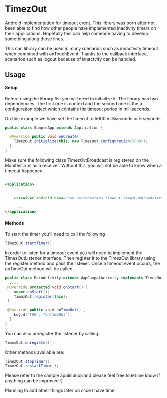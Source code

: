 # TimezOut
Android implementation for timeout event. This library was born after not been able to find how other people have implemented inactivity timers on their applications. Hopefully this can help someone having to develop something along those lines.

This can library can be used in many scenarios such as innactivity timeout when combined with onTouchEvent. Thanks to the callback interface, scenarios such as logout because of innactvity can be handled. 

## Usage

#### Setup

Before using the library fist you will need to initialize it. The library has two dependencies. The first one is context and the second one is the a configuration object which contains the timeout period in milliseconds.

On this example we have set the timeout to 5000 milliseconds or 5 seconds.

```java
public class SampleApp extends Application {

  @Override public void onCreate() {
    TimezOut.initialize(this, new TimezOut.Configuration(5000));
  }
}
```

Make sure the following class TimezOutBroadcast is registered on the Manifest.xml as a receiver. Without this, you will not be able to know when a timeout happened.

```xml

<application>
	....
    
  	<receiver android:name="com.portocarrero.timeout.TimezOutBroadcast"/>
	
  	....
</application>
```



#### Methods

To start the timer you'll need to call the following

```java
TimezOut.startTimer();
```

In order to listen for a timeout event you will need to implement the TimezOutListener interface. Then register it to the TimezOut library using the register method and pass the listener. Once a timeout event occurs, the onTimeOut method will be called.

```java
public class MainActivity extends AppCompatActivity implements TimezOutListener {
  ....
 @Override protected void onStart() {
    super.onStart();
    TimezOut.register(this);
 }
  
 @Override public void onTimeOut() {
    Log.d("TAG", "onTimeOut");
  } 
}
```

You can also unregister the listener by calling:

```java
TimezOut.unregister();
```

Other methods available are:

```java
TimezOut.stopTimer();
TimezOut.restartTimer();
```

Please refer to the sample application and please feel free to let me know if anything can be improved :)  

Planning to add other things later on once I have time.

